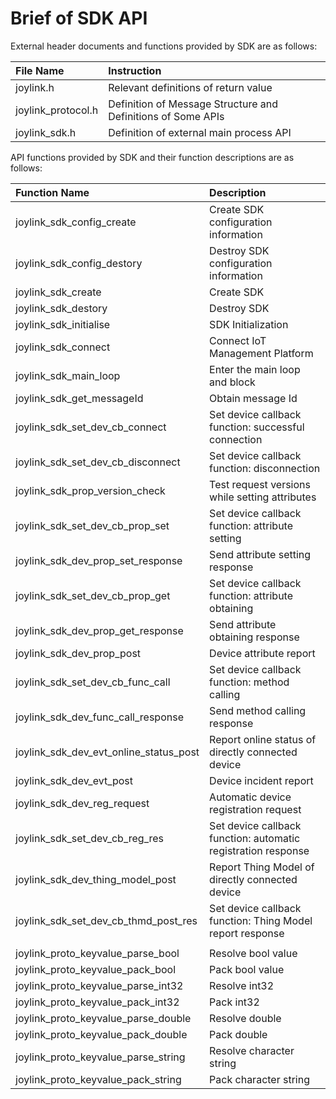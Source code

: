 # Brief of SDK API
External header documents and functions provided by SDK are as follows:

| File Name | Instruction |
| :-----| :----- |
| joylink.h | Relevant definitions of return value |
| joylink_protocol.h | Definition of Message Structure and Definitions of Some APIs |
| joylink_sdk.h | Definition of external main process API |



API functions provided by SDK and their function descriptions are as follows:

| Function Name | Description |
| :-----| :----- |
| joylink_sdk_config_create | Create SDK configuration information |
| joylink_sdk_config_destory | Destroy SDK configuration information |
| joylink_sdk_create | Create SDK |
| joylink_sdk_destory | Destroy SDK |
| joylink_sdk_initialise | SDK Initialization |
| joylink_sdk_connect | Connect IoT Management Platform |
| joylink_sdk_main_loop | Enter the main loop and block |
| joylink_sdk_get_messageId | Obtain message Id |
| joylink_sdk_set_dev_cb_connect | Set device callback function: successful connection |
| joylink_sdk_set_dev_cb_disconnect | Set device callback function: disconnection |
| joylink_sdk_prop_version_check | Test request versions while setting attributes |
| joylink_sdk_set_dev_cb_prop_set | Set device callback function: attribute setting |
| joylink_sdk_dev_prop_set_response | Send attribute setting response |
| joylink_sdk_set_dev_cb_prop_get | Set device callback function: attribute obtaining |
| joylink_sdk_dev_prop_get_response | Send attribute obtaining response |
| joylink_sdk_dev_prop_post | Device attribute report |
| joylink_sdk_set_dev_cb_func_call | Set device callback function: method calling |
| joylink_sdk_dev_func_call_response | Send method calling response |
| joylink_sdk_dev_evt_online_status_post | Report online status of directly connected device |
| joylink_sdk_dev_evt_post | Device incident report |
| joylink_sdk_dev_reg_request | Automatic device registration request |
| joylink_sdk_set_dev_cb_reg_res | Set device callback function: automatic registration response |
| joylink_sdk_dev_thing_model_post | Report Thing Model of directly connected device |
| joylink_sdk_set_dev_cb_thmd_post_res | Set device callback function: Thing Model report response |
|  |  |
| joylink_proto_keyvalue_parse_bool | Resolve bool value |
| joylink_proto_keyvalue_pack_bool | Pack bool value |
| joylink_proto_keyvalue_parse_int32 | Resolve int32 |
| joylink_proto_keyvalue_pack_int32 | Pack int32 |
| joylink_proto_keyvalue_parse_double | Resolve double |
| joylink_proto_keyvalue_pack_double | Pack double |
| joylink_proto_keyvalue_parse_string | Resolve character string |
| joylink_proto_keyvalue_pack_string | Pack character string |